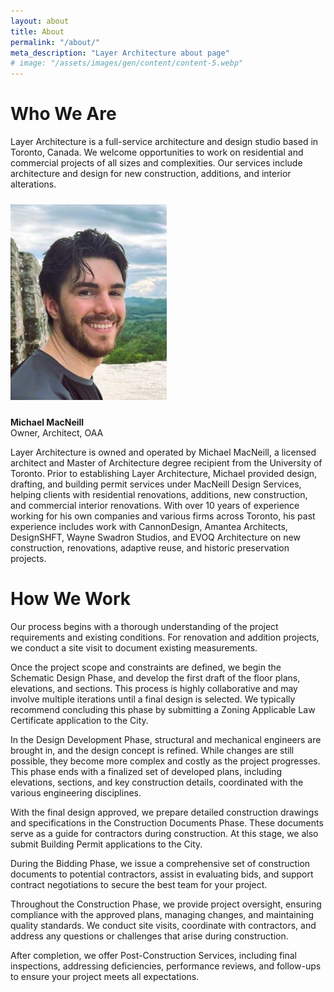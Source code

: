 ```yaml
---
layout: about
title: About
permalink: "/about/"
meta_description: "Layer Architecture about page"
# image: "/assets/images/gen/content/content-5.webp"
---
```

# Who We Are 
Layer Architecture is a full-service architecture and design studio based in Toronto, Canada. We welcome opportunities to work on residential and commercial projects of all sizes and complexities. Our services include architecture and design for new construction, additions, and interior alterations.

<div class="row">
    <div class="col-md-4 text-center">
    <img src="/assets/images/team/Michael-2.jpg" alt="Michael MacNeill" style="max-width: 250px; margin-top: 10px; margin-bottom: 10px;">
    <p><strong>Michael MacNeill</strong><br>Owner, Architect, OAA</p>
  </div>
  <div class="col-md-8">
    <p>Layer Architecture is owned and operated by Michael MacNeill, a licensed architect and Master of Architecture degree recipient from the University of Toronto. Prior to establishing Layer Architecture, Michael provided design, drafting, and building permit services under MacNeill Design Services, helping clients with residential renovations, additions, new construction, and commercial interior renovations. With over 10 years of experience working for his own companies and various firms across Toronto, his past experience includes work with CannonDesign, Amantea Architects, DesignSHFT, Wayne Swadron Studios, and EVOQ Architecture on new construction, renovations, adaptive reuse, and historic preservation projects.</p>
  </div>
</div>



# How We Work 
Our process begins with a thorough understanding of the project requirements and existing conditions. For renovation and addition projects, we conduct a site visit to document existing measurements.

Once the project scope and constraints are defined, we begin the Schematic Design Phase, and develop the first draft of the floor plans, elevations, and sections. This process is highly collaborative and may involve multiple iterations until a final design is selected. We typically recommend concluding this phase by submitting a Zoning Applicable Law Certificate application to the City. 

In the Design Development Phase, structural and mechanical engineers are brought in, and the design concept is refined. While changes are still possible, they become more complex and costly as the project progresses. This phase ends with a finalized set of developed plans, including elevations, sections, and key construction details, coordinated with the various engineering disciplines.

With the final design approved, we prepare detailed construction drawings and specifications in the Construction Documents Phase. These documents serve as a guide for contractors during construction. At this stage, we also submit Building Permit applications to the City.

During the Bidding Phase, we issue a comprehensive set of construction documents to potential contractors, assist in evaluating bids, and support contract negotiations to secure the best team for your project.

Throughout the Construction Phase, we provide project oversight, ensuring compliance with the approved plans, managing changes, and maintaining quality standards. We conduct site visits, coordinate with contractors, and address any questions or challenges that arise during construction.

After completion, we offer Post-Construction Services, including final inspections, addressing deficiencies, performance reviews, and follow-ups to ensure your project meets all expectations.